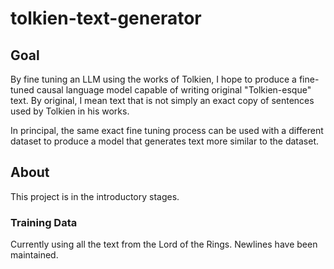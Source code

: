 # tolkien-text-generator


## Goal
By fine tuning an LLM using the works of Tolkien, I hope to produce a fine-tuned causal language model capable of writing original "Tolkien-esque" text. By original, I mean text that is not simply an exact copy of sentences used by Tolkien in his works.

In principal, the same exact fine tuning process can be used with a different dataset to produce a model that generates text more similar to the dataset.

## About
This project is in the introductory stages.


### Training Data
Currently using all the text from the Lord of the Rings. Newlines have been maintained.
